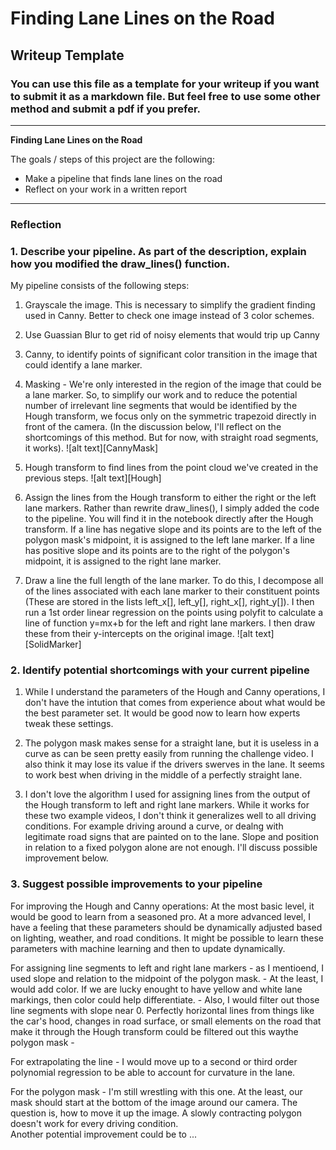 # **Finding Lane Lines on the Road** 

## Writeup Template

### You can use this file as a template for your writeup if you want to submit it as a markdown file. But feel free to use some other method and submit a pdf if you prefer.

---

**Finding Lane Lines on the Road**

The goals / steps of this project are the following:
* Make a pipeline that finds lane lines on the road
* Reflect on your work in a written report


[//]: # (Image References)

[image1]: ./test_images_output/edgessolidYellowLeft.jpg "CannyMask"
[image2]: ./test_images_output/linessolidYellowLeft.jpg "Hough"
[image3]: ./test_images_output/solidYellowLeft.jpg "SolidMarker"

---

### Reflection

### 1. Describe your pipeline. As part of the description, explain how you modified the draw_lines() function.

My pipeline consists of the following steps:
1)  Grayscale the image.  This is necessary to simplify the gradient finding used in Canny.  Better to check one image instead of 3 color schemes.

2)  Use Guassian Blur to get rid of noisy elements that would trip up Canny

3)  Canny, to identify points of significant color transition in the image that could identify a lane marker.

4)  Masking - We're only interested in the region of the image that could be a lane marker.  So, to simplify our work and to reduce the potential number of irrelevant line segments that would be identified by the Hough transform, we focus only on the symmetric trapezoid directly in front of the camera. (In the discussion below, I'll reflect on the shortcomings of this method.  But for now, with straight road segments, it works).
![alt text][CannyMask]

5)  Hough transform to find lines from the point cloud we've created in the previous steps.
![alt text][Hough]

6)  Assign the lines from the Hough transform to either the right or the left lane markers.  Rather than rewrite draw_lines(), I simply added the code to the pipeline.  You will find it in the notebook directly after the Hough transform.  If a line has negative slope and its points are to the left of the polygon mask's midpoint, it is assigned to the left lane marker.  If a line has positive slope and its points are to the right of the polygon's midpoint, it is assigned to the right lane marker.  

7) Draw a line the full length of the lane marker.  To do this, I decompose all of the lines associated with each lane marker to their constituent points (These are stored in the lists left_x[], left_y[], right_x[], right_y[]).  I then run a 1st order linear regression on the points using polyfit to calculate a line of function y=mx+b for the left and right lane markers.  I then draw these from their y-intercepts on the original image.
![alt text][SolidMarker]



### 2. Identify potential shortcomings with your current pipeline

1) While I understand the parameters of the Hough and Canny operations, I don't have the intution that comes from experience about what would be the best parameter set.  It  would be good now to learn how experts tweak these settings.

2) The polygon mask makes sense for a straight lane, but it is useless in a curve as can be seen pretty easily from running the challenge video.  I also think it may lose its value if the drivers swerves in the lane.  It seems to work best when driving in the middle of a perfectly straight lane.

3) I don't love the algorithm I used for assigning lines from the output of the Hough transform to left and right lane markers.  While it works for these two example videos, I don't think it generalizes well to all driving conditions.  For example driving around a curve, or dealng with legitimate road signs that are painted on to the lane.  Slope and position in relation to a fixed polygon alone are not enough.  I'll discuss possible improvement below.  


### 3. Suggest possible improvements to your pipeline

For improving the Hough and Canny operations:  At the most basic level, it would be good to learn from a seasoned pro.  At a more advanced level, I have a feeling that these parameters should be dynamically adjusted based on lighting, weather, and road conditions.  It might be possible to learn these parameters with machine learning and then to update dynamically.

For assigning line segments to left and right lane markers - as I mentioend, I used slope and relation to the midpoint of the polygon mask. 
    - At the least, I would add color.  If we are lucky enought to have yellow and white lane markings, then color could help differentiate. 
    - Also, I would filter out those line segments with slope near 0.  Perfectly horizontal lines from things like the car's hood, changes in road surface, or small elements on the road that make it through the Hough transform could be filtered out this waythe polygon mask - 

For extrapolating the line - I would move up to a second or third order polynomial regression to be able to account for curvature in the lane.

For the polygon mask - I'm still wrestling with this one.  At the least, our mask should start at the bottom of the image around our camera.  The question is, how to move it up the image.  A slowly contracting polygon doesn't work for every driving condition.  
Another potential improvement could be to ...
